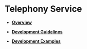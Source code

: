 # Telephony Service<a name="EN-US_TOPIC_0000001111321920"></a>

-   **[Overview](overview-6.md)**  

-   **[Development Guidelines](development-guidelines-7.md)**  

-   **[Development Examples](development-examples-8.md)**  


